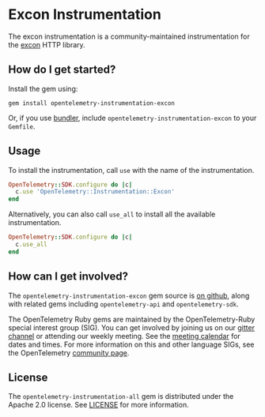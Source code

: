 # Excon Instrumentation

The excon instrumentation is a community-maintained instrumentation for the [excon][excon-home] HTTP library.

## How do I get started?

Install the gem using:

```
gem install opentelemetry-instrumentation-excon
```

Or, if you use [bundler][bundler-home], include `opentelemetry-instrumentation-excon` to your `Gemfile`.

## Usage

To install the instrumentation, call `use` with the name of the instrumentation.


```ruby
OpenTelemetry::SDK.configure do |c|
  c.use 'OpenTelemetry::Instrumentation::Excon'
end
```

Alternatively, you can also call `use_all` to install all the available instrumentation.

```ruby
OpenTelemetry::SDK.configure do |c|
  c.use_all
end
```

## How can I get involved?

The `opentelemetry-instrumentation-excon` gem source is [on github][repo-github], along with related gems including `opentelemetry-api` and `opentelemetry-sdk`.

The OpenTelemetry Ruby gems are maintained by the OpenTelemetry-Ruby special interest group (SIG). You can get involved by joining us on our [gitter channel][ruby-gitter] or attending our weekly meeting. See the [meeting calendar][community-meetings] for dates and times. For more information on this and other language SIGs, see the OpenTelemetry [community page][ruby-sig].

## License

The `opentelemetry-instrumentation-all` gem is distributed under the Apache 2.0 license. See [LICENSE][license-github] for more information.

[excon-home]: https://github.com/excon/excon
[bundler-home]: https://bundler.io
[repo-github]: https://github.com/open-telemetry/opentelemetry-ruby
[license-github]: https://github.com/open-telemetry/opentelemetry-ruby/blob/master/LICENSE
[ruby-sig]: https://github.com/open-telemetry/community#ruby-sig
[community-meetings]: https://github.com/open-telemetry/community#community-meetings
[ruby-gitter]: https://gitter.im/open-telemetry/opentelemetry-ruby
